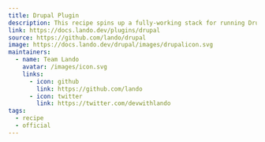 ```yaml
---
title: Drupal Plugin
description: This recipe spins up a fully-working stack for running Drupal applications.
link: https://docs.lando.dev/plugins/drupal
source: https://github.com/lando/drupal
image: https://docs.lando.dev/drupal/images/drupalicon.svg
maintainers:
  - name: Team Lando
    avatar: /images/icon.svg
    links:
      - icon: github
        link: https://github.com/lando
      - icon: twitter
        link: https://twitter.com/devwithlando
tags:
  - recipe
  - official
---
```


